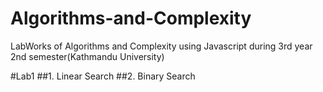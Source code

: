 # Algorithms-and-Complexity
LabWorks of Algorithms and Complexity using Javascript during 3rd year 2nd semester(Kathmandu University)

#Lab1 
##1. Linear Search
##2. Binary Search

